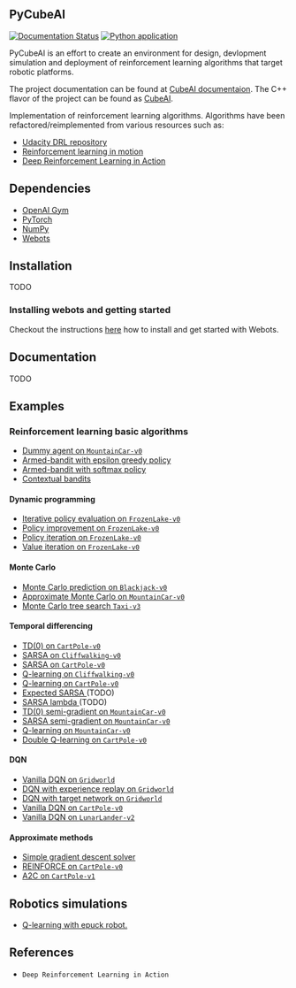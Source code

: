 ## PyCubeAI

[![Documentation Status](https://readthedocs.org/projects/pockerman-py-cubeai/badge/?version=latest)](https://pockerman-py-cubeai.readthedocs.io/en/latest/?badge=latest) [![Python application](https://github.com/pockerman/rl_python/actions/workflows/python-app.yml/badge.svg?branch=master)](https://github.com/pockerman/rl_python/actions/workflows/python-app.yml)

PyCubeAI is an effort to create an environment for design, devlopment simulation and deployment of reinforcement learning algorithms 
that target robotic platforms. 

The project documentation can be found at <a href="https://pockerman-py-cubeai.readthedocs.io/en/latest/">CubeAI documentaion</a>.
The C++ flavor of the project can be found as <a href="https://github.com/pockerman/cubeai">CubeAI</a>.


Implementation of reinforcement learning algorithms. Algorithms have been refactored/reimplemented
from various resources such as:

- <a href="https://github.com/udacity/deep-reinforcement-learning">Udacity DRL repository</a>
- <a href="https://livevideo.manning.com/module/56_8_7/reinforcement-learning-in-motion/">Reinforcement learning in motion</a>
- <a href="#">Deep Reinforcement Learning in Action</a>

## Dependencies

- <a href="#">OpenAI Gym</a>
- <a href="#">PyTorch</a>
- <a href="#">NumPy</a>
- <a href="https://cyberbotics.com/#cyberbotics">Webots</a>

## Installation
TODO 
### Installing webots and getting started
Checkout the instructions <a href="webots_howto.md">here</a> how to install and get started with Webots.

## Documentation
TODO

## Examples

### Reinforcement learning basic algorithms

- <a href="src/examples/dummy/dummy_gym_agent_example.py">Dummy agent on ```MountainCar-v0```</a>
- <a href="src/examples/armed_bandit_epsilon_greedy.py">Armed-bandit with epsilon greedy policy</a>
- <a href="#">Armed-bandit with softmax policy</a>
- <a href="src/examples/pytorch_examples/advertisement_placement.py">Contextual bandits</a>

#### Dynamic programming

- <a href="src/examples/dp/iterative_policy_evaluation_frozen_lake.py">Iterative policy evaluation on ```FrozenLake-v0```</a>
- <a href="src/examples/dp/policy_improvement_frozen_lake.py">Policy improvement on ```FrozenLake-v0```</a>
- <a href="src/examples/dp/policy_iteration_frozen_lake.py">Policy iteration on ```FrozenLake-v0```</a>
- <a href="src/examples/dp/value_iteration_frozen_lake.py">Value iteration on ```FrozenLake-v0```</a>

#### Monte Carlo

- <a href="src/examples/mc/mc_prediction_black_jack.py">Monte Carlo prediction on ```Blackjack-v0```</a>
- <a href="src/examples/mc/mountain_car_approximate_monte_carlo.py">Approximate Monte Carlo on ```MountainCar-v0```</a>
- <a href="src/examples/mc/mc_tree_search_taxi_v3.py.py">Monte Carlo tree search ```Taxi-v3```</a>

#### Temporal differencing

- <a href="src/examples/td/td_zero_cart_pole_v0.py">TD(0) on ```CartPole-v0```</a> 
- <a href="src/examples/td/cliff_walking_q_learning.py">SARSA on ```Cliffwalking-v0```</a> 
- <a href="src/examples/td/sarsa_cart_pole_v0.py">SARSA on ```CartPole-v0```</a> 
- <a href="src/examples/td/cliff_walking_q_learning.py">Q-learning on ```Cliffwalking-v0``` </a> 
- <a href="src/examples/td/q_learning_cart_pole_v0.py">Q-learning on ```CartPole-v0``` </a> 
- <a href="#">Expected SARSA  </a> (TODO)
- <a href="#">SARSA lambda  </a> (TODO)
- <a href="src/examples/td/td_zero_semi_gradient_mountain_car.py">TD(0) semi-gradient on ```MountainCar-v0```</a>
- <a href="src/examples/td/sarsa_semi_gradient_mountain_car_v0.py">SARSA semi-gradient on ```MountainCar-v0```</a>
- <a href="src/examples/td/q_learning_moutain_car_v0.py">Q-learning on ```MountainCar-v0```</a>
- <a href="src/examples/td/double_q_learning_cart_pole_v0.py">Double Q-learning on ```CartPole-v0```</a>

#### DQN

- <a href="src/examples/dqn/dqn_grid_world.py">Vanilla DQN on ```Gridworld```</a>
- <a href="src/examples/dqn/dqn_with_experience_replay_on_grid_world.py">DQN with experience replay on ```Gridworld```</a>
- <a href="#">DQN with target network on ```Gridworld```</a>
- <a href="src/examples/dqn/dqn_lunar_lander.py">Vanilla DQN on ```CartPole-v0```</a>
- <a href="src/examples/dqn/dqn_lunar_lander.py">Vanilla DQN on ```LunarLander-v2```</a>

#### Approximate methods

- <a href="#">Simple gradient descent solver</a>
- <a href="src/examples/pg/reinforce_cart_pole.py">REINFORCE on ```CartPole-v0```</a>
- <a href="src/examples/ac/a2c_cart_pole_v1.py">A2C on ```CartPole-v1```</a>

## Robotics simulations

- <a href="src/examples/webots/epuck_robot/controllers/epuck_q_learn_simple_controller.py">Q-learning with epuck robot.</a>

## References

- ```Deep Reinforcement Learning in Action```




 


